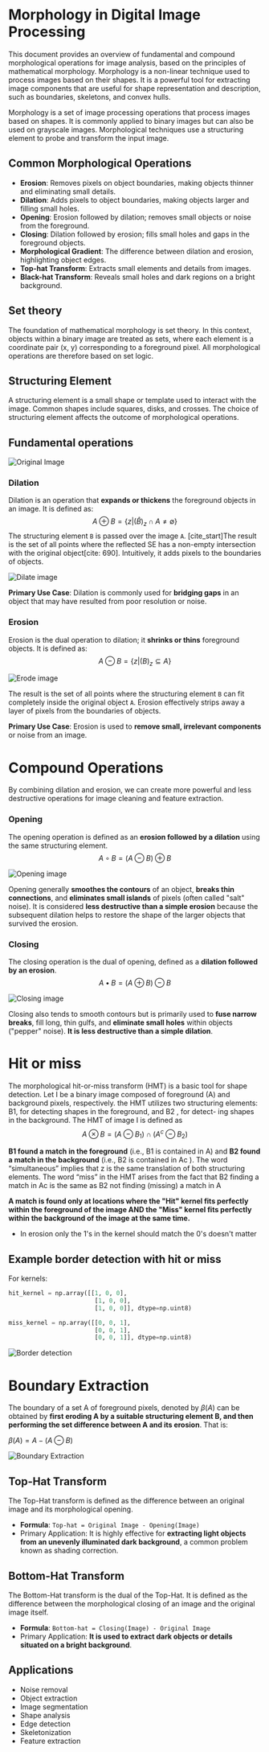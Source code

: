 # Morphology in Digital Image Processing
This document provides an overview of fundamental and compound morphological operations for image analysis, based on the principles of mathematical morphology. Morphology is a non-linear technique used to process images based on their shapes. It is a powerful tool for extracting image components that are useful for shape representation and description, such as boundaries, skeletons, and convex hulls. 

Morphology is a set of image processing operations that process images based on shapes. It is commonly applied to binary images but can also be used on grayscale images. Morphological techniques use a structuring element to probe and transform the input image.

## Common Morphological Operations

- **Erosion**: Removes pixels on object boundaries, making objects thinner and eliminating small details.
- **Dilation**: Adds pixels to object boundaries, making objects larger and filling small holes.
- **Opening**: Erosion followed by dilation; removes small objects or noise from the foreground.
- **Closing**: Dilation followed by erosion; fills small holes and gaps in the foreground objects.
- **Morphological Gradient**: The difference between dilation and erosion, highlighting object edges.
- **Top-hat Transform**: Extracts small elements and details from images.
- **Black-hat Transform**: Reveals small holes and dark regions on a bright background.

## Set theory

The foundation of mathematical morphology is set theory. In this context, objects within a binary image are treated as sets, where each element is a coordinate pair (x, y) corresponding to a foreground pixel.  All morphological operations are therefore based on set logic.

## Structuring Element

A structuring element is a small shape or template used to interact with the image. Common shapes include squares, disks, and crosses. The choice of structuring element affects the outcome of morphological operations.

## Fundamental operations
![Original Image](./assets/horse2.png)
### Dilation
Dilation is an operation that **expands or thickens** the foreground objects in an image. It is defined as:
$$A\oplus B=\{z|(\hat{B})_{z}\cap A\ne\emptyset\}$$
The structuring element `B` is passed over the image `A`. [cite_start]The result is the set of all points where the reflected SE has a non-empty intersection with the original object[cite: 690]. Intuitively, it adds pixels to the boundaries of objects.

![Dilate image](./assets/outputs/dilate.png)

**Primary Use Case**: Dilation is commonly used for **bridging gaps** in an object that may have resulted from poor resolution or noise.

### Erosion
Erosion is the dual operation to dilation; it **shrinks or thins** foreground objects. It is defined as:
$$A\ominus B=\{z|(B)_{z}\subseteq A\}$$

![Erode image](./assets/outputs/erode.png)

The result is the set of all points where the structuring element `B` can fit completely inside the original object `A`. Erosion effectively strips away a layer of pixels from the boundaries of objects.

**Primary Use Case**: Erosion is used to **remove small, irrelevant components** or noise from an image.

# Compound Operations

By combining dilation and erosion, we can create more powerful and less destructive operations for image cleaning and feature extraction.

### Opening
The opening operation is defined as an **erosion followed by a dilation** using the same structuring element.
$$A\circ B=(A\ominus B)\oplus B$$

![Opening image](./assets/outputs/opening.png)

Opening generally **smoothes the contours** of an object, **breaks thin connections**, and **eliminates small islands** of pixels (often called "salt" noise). It is considered **less destructive than a simple erosion** because the subsequent dilation helps to restore the shape of the larger objects that survived the erosion.

### Closing
The closing operation is the dual of opening, defined as a **dilation followed by an erosion**.
$$A\bullet B=(A\oplus B)\ominus B$$

![Closing image](./assets/outputs/closing.png)

Closing also tends to smooth contours but is primarily used to **fuse narrow breaks**, fill long, thin gulfs, and **eliminate small holes** within objects ("pepper" noise). **It is less destructive than a simple dilation**.


# Hit or miss
The morphological hit-or-miss transform (HMT) is a basic tool for shape detection.
Let I be a binary image composed of foreground (A) and background pixels, respectively.
the HMT utilizes two structuring elements: B1, for detecting shapes in the foreground, and B2 , for detect-
ing shapes in the background. The HMT of image I is defined as
$$A\otimes B=(A\ominus B_{1})\cap(A^{c}\ominus B_{2})$$

**B1 found a match in the foreground** (i.e., B1 is contained in A) and **B2 found a match in the background** (i.e., B2 is contained in Ac ). The word “simultaneous” implies that z is the same translation
of both structuring elements. The word “miss” in the HMT arises from the fact that B2 finding a match in Ac is the same as B2 not finding (missing) a match in A

**A match is found only at locations where the "Hit" kernel fits perfectly within the foreground of the image **AND** the "Miss" kernel fits perfectly within the background of the image at the same time.**
* In erosion only the 1's in the kernel should match the 0's doesn't matter

## Example border detection with hit or miss
For kernels:
```python
hit_kernel = np.array([[1, 0, 0],
                        [1, 0, 0],
                        [1, 0, 0]], dtype=np.uint8) 

miss_kernel = np.array([[0, 0, 1],
                        [0, 0, 1],
                        [0, 0, 1]], dtype=np.uint8) 
```

![Border detection](./assets/outputs/hit_or_miss.png)

# Boundary Extraction
The boundary of a set A of foreground pixels, denoted by $\beta(A)$ can be obtained by
**first eroding A by a suitable structuring element B, and then performing the set difference between A and its erosion**. That is:

$\beta(A) = A - (A \ominus B)$

![Boundary Extraction](./assets/outputs/boundary_extraction.png)


## Top-Hat Transform

The Top-Hat transform is defined as the difference between an original image and its morphological opening.

* **Formula**: `Top-hat = Original Image - Opening(Image)` 
* Primary Application: It is highly effective for **extracting light objects from an unevenly illuminated dark background**, a common problem known as shading correction.

## Bottom-Hat Transform

The Bottom-Hat transform is the dual of the Top-Hat. It is defined as the difference between the morphological closing of an image and the original image itself.

* **Formula**: `Bottom-hat = Closing(Image) - Original Image`
* Primary Application: **It is used to extract dark objects or details situated on a bright background**.



## Applications

- Noise removal
- Object extraction
- Image segmentation
- Shape analysis
- Edge detection
- Skeletonization
- Feature extraction



